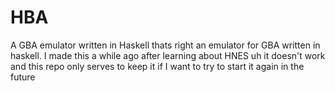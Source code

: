 # HBA
A GBA emulator written in Haskell
thats right an emulator for GBA written in haskell. I made this a while ago after learning about HNES uh it doesn't work and this repo only serves to keep it if I want to try to start it again in the future